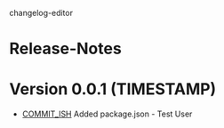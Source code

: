changelog-editor

# Release-Notes
<a name="current-release"></a>
# Version 0.0.1 (TIMESTAMP)
* [COMMIT_ISH](https://github.com/nknapp/example/commit/COMMIT_ISH) Added package.json - Test User
